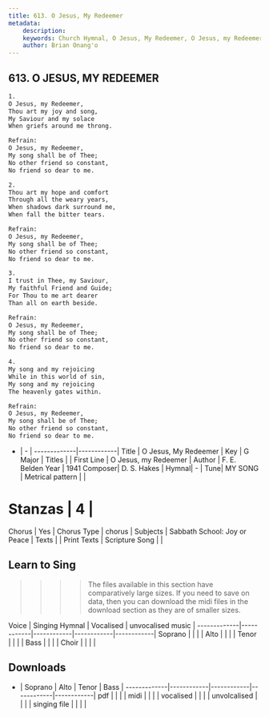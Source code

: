 ```yaml
---
title: 613. O Jesus, My Redeemer
metadata:
    description: 
    keywords: Church Hymnal, O Jesus, My Redeemer, O Jesus, my Redeemer, 
    author: Brian Onang'o
---
```



## 613. O JESUS, MY REDEEMER

```txt
1.
O Jesus, my Redeemer, 
Thou art my joy and song, 
My Saviour and my solace 
When griefs around me throng. 

Refrain:
O Jesus, my Redeemer, 
My song shall be of Thee; 
No other friend so constant, 
No friend so dear to me. 

2.
Thou art my hope and comfort 
Through all the weary years, 
When shadows dark surround me, 
When fall the bitter tears. 

Refrain:
O Jesus, my Redeemer, 
My song shall be of Thee; 
No other friend so constant, 
No friend so dear to me. 

3.
I trust in Thee, my Saviour, 
My faithful Friend and Guide; 
For Thou to me art dearer 
Than all on earth beside. 

Refrain:
O Jesus, my Redeemer, 
My song shall be of Thee; 
No other friend so constant, 
No friend so dear to me. 

4.
My song and my rejoicing 
While in this world of sin, 
My song and my rejoicing 
The heavenly gates within.

Refrain:
O Jesus, my Redeemer, 
My song shall be of Thee; 
No other friend so constant, 
No friend so dear to me. 

```

- |   -  |
-------------|------------|
Title | O Jesus, My Redeemer |
Key | G Major |
Titles |  |
First Line | O Jesus, my Redeemer |
Author | F. E. Belden
Year | 1941
Composer| D. S. Hakes |
Hymnal|  - |
Tune| MY SONG |
Metrical pattern | |
# Stanzas | 4 |
Chorus | Yes |
Chorus Type | chorus |
Subjects | Sabbath School: Joy or Peace |
Texts |  |
Print Texts | 
Scripture Song |  |
  
## Learn to Sing

>>>> The files available in this section have comparatively large sizes. If you need to save on data, then you can download the midi files in the download section as they are of smaller sizes.

Voice |  Singing Hymnal | Vocalised | unvocalised music |
-------------|------------|------------|------------|------------|
Soprano | | | |
Alto | | | |
Tenor | | | |
Bass | | | |
Choir | | | |

## Downloads

- |  Soprano | Alto | Tenor | Bass |
-------------|------------|------------|------------|------------|
pdf | | | |
midi | | | |
vocalised | | | |
unvolcalised | | | |
singing file | | | |
  
